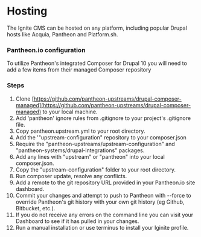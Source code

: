 # Hosting

The Ignite CMS can be hosted on any platform, including popular Drupal hosts like Acquia, Pantheon and Platform.sh.

### Pantheon.io configuration

To utilize Pantheon's integrated Composer for Drupal 10 you will need to add a few items from their managed Composer repository

### Steps

1. Clone [https://github.com/pantheon-upstreams/drupal-composer-managed](https://github.com/pantheon-upstreams/drupal-composer-managed) to your local machine.
2. Add 'pantheon' ignore rules from .gitignore to your project's .gitignore file.
3. Copy pantheon.upstream.yml to your root directory.
4. Add the '"upstream-configuration" repository to your composer.json
5. Require the "pantheon-upstreams/upstream-configuration" and "pantheon-systems/drupal-integrations" packages.
6. Add any lines with "upstream" or "pantheon" into your local composer.json.
7. Copy the "upstream-configuration" folder to your root directory.
8. Run composer update, resolve any conflicts.
9. Add a remote to the git repository URL provided in your Pantheon.io site dashboard.
10. Commit your changes and attempt to push to Pantheon with --force to override Pantheon's git history with your own git history (eg Github, Bitbucket, etc.).
11. If you do not receive any errors on the command line you can visit your Dashboard to see if it has pulled in your changes.
12. Run a manual installation or use terminus to install your Iginite profile.
